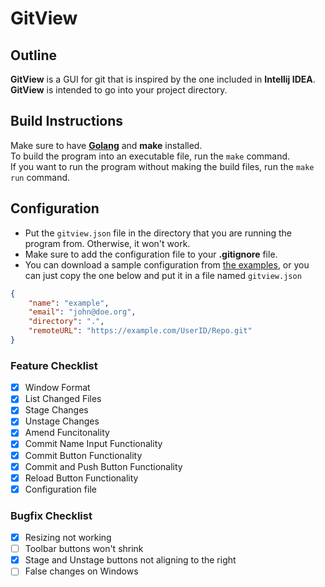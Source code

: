 
# GitView
## Outline
**GitView** is a GUI for git that is inspired by the one included in **Intellij IDEA**. **GitView** is intended to go into your project directory.
## Build Instructions
Make sure to have [**Golang**](https://go.dev/) and **make** installed.  
To build the program into an executable file, run the `make` command.  
If you want to run the program without making the build files, run the `make run` command.  
## Configuration  
- Put the `gitview.json` file in the directory that you are running the program from. Otherwise, it won't work.  
- Make sure to add the configuration file to your **.gitignore** file.  
- You can download a sample configuration from [the examples](/examples/gitview.json),  or you can just copy the one below and put it in a file named `gitview.json`
```json
{
    "name": "example",
    "email": "john@doe.org",
    "directory": ".",
    "remoteURL": "https://example.com/UserID/Repo.git"
}
```
### Feature Checklist
- [x] Window Format
- [x] List Changed Files
- [x] Stage Changes
- [x] Unstage Changes
- [x] Amend Funcitonality
- [x] Commit Name Input Functionality
- [x] Commit Button Functionality
- [x] Commit and Push Button Functionality
- [x] Reload Button Functionality
- [x] Configuration file
### Bugfix Checklist
- [x] Resizing not working
- [ ] Toolbar buttons won't shrink
- [x] Stage and Unstage buttons not aligning to the right
- [ ] False changes on Windows